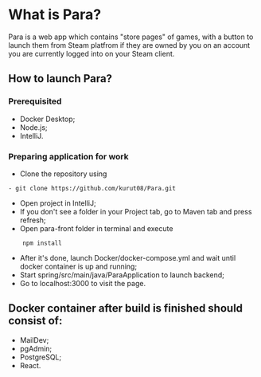 # What is Para?
Para is a web app which contains "store pages" of games, with a button to launch them from Steam platfrom if they are owned by you on an account you are currently logged into on your Steam client.

## How to launch Para?

### Prerequisited
- Docker Desktop;
- Node.js;
- IntelliJ.

### Preparing application for work
- Clone the repository using 
```
- git clone https://github.com/kurut08/Para.git
```
 - Open project in IntelliJ;
 - If you don't see a folder in your Project tab, go to Maven tab and press refresh;
 - Open para-front folder in terminal and execute
```
    npm install
```
 - After it's done, launch Docker/docker-compose.yml and wait until docker container is up and running;
 - Start spring/src/main/java/ParaApplication to launch backend;
 - Go to localhost:3000 to visit the page.

## Docker container after build is finished should consist of:
 - MailDev;
 - pgAdmin;
 - PostgreSQL;
 - React.